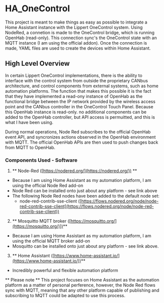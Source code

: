 # HA_OneControl
This project is meant to make things as easy as possible to integrate a Home Assistant instance with the Lippert OneControl system.
Using NodeRed, a connetion is made to the OneControl bridge, which is running OpenHab (read-only).  This connection sync's the OneControl state with an MQTT instance (I am using the official addon).  Once the connection is made, YAML files are used to create the devices within Home Assistant.


## High Level Overview ##

In certain Lippert OneControl implementations, there is the ability to interface with the control system from outside the proprietary CANbus architecture, and control components from external systems, such as home automation platforms.  The function that makes this possible it is the fact that they have implemented a read-ony instance of OpenHab as the functional bridge between the IP network provided by the wireless access point and the CANbus controller in the OneControl Touch Panel.  Because this OpenHab instance is read-only. no additional components can be added to the OpenHab controller, but API access is permuitted, and this is what I have been using.

During normal operations, Node Red subscribes to the official OpenHab event API, and syncronizes actions observed in the OpenHab environment with MQTT.  The official OpenHab APIs are then used to push changes back from MQTT to OpenHab.

### Components Used - Software ###
1. ** Node-Red ([https://nodered.org/](https://nodered.org/)) **
  - Because I am using Home Assistant as my automation platform, I am using the official Node Red add-on
  - Node Red can be installed onto just about any platform - see link above
  - The following Node Red nodes have been added to the default node set:
    - node-red-contrib-sse-client ([https://flows.nodered.org/node/node-red-contrib-sse-client](https://flows.nodered.org/node/node-red-contrib-sse-client))
2. ** Mosquitto MQTT broker ([https://mosquitto.org/](https://mosquitto.org/)])**
  - Because I am using Home Assistant as my automation platform, I am using the official MQTT broker add-on
  - Mosquitto can be installed onto just about any platform - see link above.
3. ** Home Assistant ([https://www.home-assistant.io/](https://www.home-assistant.io/))**
  - Incredibly powerful and flexible automation platform

** Please note **
This project focuses on Home Assistant as the automation platform as a matter of personal perference, however, the Node Red flows sync with MQTT, meaning that any other platform capable of publishing and subscribing to MQTT could be adapted to use this process.
